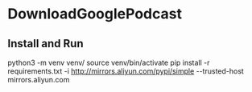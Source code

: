 # DownloadGooglePodcast

## Install and Run

python3 -m venv venv/
source venv/bin/activate
pip install -r requirements.txt -i http://mirrors.aliyun.com/pypi/simple --trusted-host mirrors.aliyun.com
